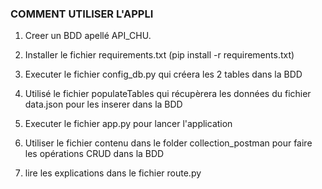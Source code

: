 ### COMMENT UTILISER L'APPLI ###

1) Creer un BDD apellé API_CHU.

2) Installer le fichier requirements.txt (pip install -r requirements.txt)

3) Executer le fichier config_db.py qui créera les 2 tables dans la BDD

4) Utilisé le fichier populateTables qui récupèrera les données du fichier data.json pour les inserer dans la BDD

5) Executer le fichier app.py pour lancer l'application

6) Utiliser le fichier contenu dans le folder collection_postman pour faire les opérations CRUD dans la BDD

7) lire les explications dans le fichier route.py